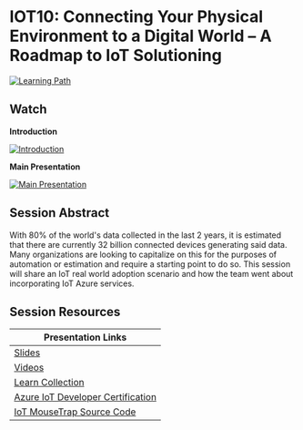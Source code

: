 # IOT10: Connecting Your Physical Environment to a Digital World – A Roadmap to IoT Solutioning  

[![Learning Path](https://img.shields.io/badge/Learning%20Path-IOT-fe5e00?logo=microsoft)](https://aka.ms/iotlp)

## Watch

**Introduction**

[![Introduction](https://img.youtube.com/vi/DFtYilLnvlU/0.jpg)](https://www.youtube.com/watch?v=DFtYilLnvlU)

**Main Presentation**

[![Main Presentation](https://img.youtube.com/vi/w6T7ze5iSk4/0.jpg)](https://www.youtube.com/watch?v=w6T7ze5iSk4)

## Session Abstract

With 80% of the world's data collected in the last 2 years, it is estimated that there are currently 32 billion connected devices generating said data.  Many organizations are looking to capitalize on this for the purposes of automation or estimation and require a starting point to do so.  This session will share an IoT real world adoption scenario and how the team went about incorporating IoT Azure services.

## Session Resources

| Presentation Links                                                        |
|---------------------------------------------------------------------------|
| [Slides](./slides)                                                        |
| [Videos](./videos)                                                        |
| [Learn Collection](https://aka.ms/iot10/learn)                            |
| [Azure IoT Developer Certification](https://aka.ms/iot10/certification)   |
| [IoT MouseTrap Source Code](https://aka.ms/iot10/MouseTrap)               |
